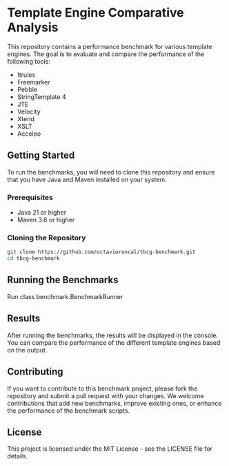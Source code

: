# Template Engine Comparative Analysis

This repository contains a performance benchmark for various template engines. The goal is to evaluate and compare the performance of the following tools:

- Itrules
- Freemarker
- Pebble
- StringTemplate 4
- JTE
- Velocity
- Xtend
- XSLT
- Acceleo

## Getting Started

To run the benchmarks, you will need to clone this repository and ensure that you have Java and Maven installed on your system.

### Prerequisites

- Java 21 or higher
- Maven 3.6 or higher

### Cloning the Repository

```sh
git clone https://github.com/octavioroncal/tbcg-benchmark.git
cd tbcg-benchmark
```

## Running the Benchmarks
  Run class benchmark.BenchmarkRunner
## Results
After running the benchmarks, the results will be displayed in the console. You can compare the performance of the different template engines based on the output.

## Contributing

If you want to contribute to this benchmark project, please fork the repository and submit a pull request with your changes. We welcome contributions that add new benchmarks, improve existing ones, or enhance the performance of the benchmark scripts.

## License

This project is licensed under the MIT License - see the LICENSE file for details.
